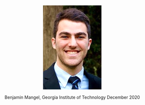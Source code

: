 <p align="center">
  <img src="Pro pic.png" />
</p>

<center>Benjamin Mangel, Georgia Institute of Technology December 2020</center>
